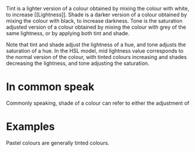 Tint is a lighter version of a colour obtained by mixing the colour with white, to increase [[Lightness]].
Shade is a darker version of a colour obtained by mixing the colour with black, to increase darkness.
Tone is the saturation adjusted version of a colour obtained by mixing the colour with grey of the same lightness, or by applying both tint and shade.

Note that tint and shade adjust the lightness of a hue, and tone adjusts the saturation of a hue.
In the HSL model, mid lightness value corresponds to the normal version of the colour, with tinted colours increasing and shades decreasing the lightness, and tone adjusting the saturation.

# In common speak
Commonly speaking, shade of a colour can refer to either the adjustment of 

# Examples
Pastel colours are generally tinted colours.